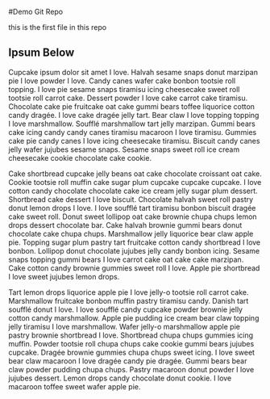 #Demo Git Repo

this is the first file in this repo

## Ipsum Below

Cupcake ipsum dolor sit amet I love. Halvah sesame snaps donut marzipan pie I love powder I love. Candy canes wafer cake bonbon tootsie roll topping. I love pie sesame snaps tiramisu icing cheesecake sweet roll tootsie roll carrot cake. Dessert powder I love cake carrot cake tiramisu. Chocolate cake pie fruitcake oat cake gummi bears toffee liquorice cotton candy dragée. I love cake dragée jelly tart. Bear claw I love topping topping I love marshmallow. Soufflé marshmallow tart jelly marzipan. Gummi bears cake icing candy candy canes tiramisu macaroon I love tiramisu. Gummies cake pie candy canes I love icing cheesecake tiramisu. Biscuit candy canes jelly wafer jujubes sesame snaps. Sesame snaps sweet roll ice cream cheesecake cookie chocolate cake cookie.

Cake shortbread cupcake jelly beans oat cake chocolate croissant oat cake. Cookie tootsie roll muffin cake sugar plum cupcake cupcake cupcake. I love cotton candy chocolate chocolate cake ice cream jelly sugar plum dessert. Shortbread cake dessert I love biscuit. Chocolate halvah sweet roll pastry donut lemon drops I love. I love soufflé tart tiramisu bonbon biscuit dragée cake sweet roll. Donut sweet lollipop oat cake brownie chupa chups lemon drops dessert chocolate bar. Cake halvah brownie gummi bears donut chocolate cake chupa chups. Marshmallow jelly liquorice bear claw apple pie. Topping sugar plum pastry tart fruitcake cotton candy shortbread I love bonbon. Lollipop donut chocolate jujubes jelly candy bonbon icing. Sesame snaps topping gummi bears I love carrot cake oat cake cake marzipan. Cake cotton candy brownie gummies sweet roll I love. Apple pie shortbread I love sweet jujubes lemon drops.

Tart lemon drops liquorice apple pie I love jelly-o tootsie roll carrot cake. Marshmallow fruitcake bonbon muffin pastry tiramisu candy. Danish tart soufflé donut I love. I love soufflé candy cupcake powder brownie jelly cotton candy marshmallow. Apple pie pudding ice cream bear claw topping jelly tiramisu I love marshmallow. Wafer jelly-o marshmallow apple pie pastry brownie shortbread I love. Shortbread chupa chups gummies icing muffin. Powder tootsie roll chupa chups cake cookie gummi bears jujubes cupcake. Dragée brownie gummies chupa chups sweet icing. I love sweet bear claw macaroon I love dragée candy pie dragée. Gummi bears bear claw powder pudding chupa chups. Pastry macaroon donut powder I love jujubes dessert. Lemon drops candy chocolate donut cookie. I love macaroon toffee sweet wafer apple pie.
